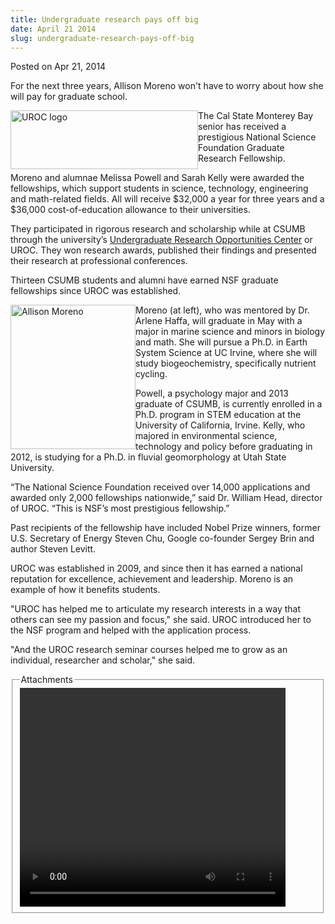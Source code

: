 ```yaml
---
title: Undergraduate research pays off big
date: April 21 2014
slug: undergraduate-research-pays-off-big
---
```


 



<span class="date">Posted on Apr 21, 2014    </span>
<p>For the next three years, Allison Moreno won&apos;t have to worry
about how she will pay for graduate school.</p>
<p><img alt="UROC logo" src="https://news.csumb.edu/sites/default/files/65/attachments/news/images/uroc_updated_logo_for_web_0.jpg" style="width:300px; height:94px; float:left">The Cal State
Monterey Bay senior has received a prestigious National Science
Foundation Graduate Research Fellowship.</img></p>
<p>Moreno and alumnae Melissa Powell and Sarah Kelly were awarded
the fellowships, which support students in science, technology,
engineering and math-related fields. All will receive $32,000 a
year for three years and a $36,000 cost-of-education allowance to
their universities.</p>
<p>They participated in rigorous research and scholarship while at
CSUMB through the university&#x2019;s <a href="https://uroc.csumb.edi" rel="nofollow">Undergraduate Research Opportunities Center</a> or UROC.
They won research awards, published their findings and presented
their research at professional conferences.</p>
<p class="pullquote">Thirteen CSUMB students and alumni have earned
NSF graduate fellowships since UROC was established.</p>
<p><img alt="Allison Moreno" src="https://news.csumb.edu/sites/default/files/65/attachments/news/images/moreno.allison.jpg" style="float:left; width:200px; height:231px">Moreno (at left),
who was mentored by Dr. Arlene Haffa, will graduate in May with a
major in marine science and minors in biology and math. She will
pursue a Ph.D. in Earth System Science at UC Irvine, where she will
study biogeochemistry, specifically nutrient cycling.</img></p>
<p>Powell, a psychology major and 2013 graduate of CSUMB, is
currently enrolled in a Ph.D. program in STEM education at the
University of California, Irvine. Kelly, who majored in
environmental science, technology and policy before graduating in
2012, is studying for a Ph.D. in fluvial geomorphology at Utah
State University.</p>
<p>&#x201C;The National Science Foundation received over 14,000
applications and awarded only 2,000 fellowships nationwide,&#x201D; said
Dr. William Head, director of UROC. &#x201C;This is NSF&#x2019;s most prestigious
fellowship.&#x201D;</p>
<p>Past recipients of the fellowship have included Nobel Prize
winners, former U.S. Secretary of Energy Steven Chu, Google
co-founder Sergey Brin and author Steven Levitt.</p>
<p>UROC was established in 2009, and since then it has earned a
national reputation for excellence, achievement and leadership.
Moreno is an example of how it benefits students.</p>
<p>&quot;UROC has helped me to articulate my research interests in a way
that others can see my passion and focus,&quot; she said. UROC
introduced her to the NSF program and helped with the application
process.</p>
<p>&quot;And the UROC research seminar courses helped me to grow as an
individual, researcher and scholar,&quot; she said.</p>
<fieldset class="fieldgroup group-attachments">
<legend>Attachments</legend>
<div class="field field-type-emvideo field-field-attach-video">
<div class="field-items">
<div class="field-item odd">
<div class="emvideo emvideo-video emvideo-youtube">
<div class="emfield-emvideo emfield-emvideo-youtube">
<div id="emvideo-youtube-flash-wrapper-1">
<!--<object type="application/x-shockwave-flash" height="350" width="425" data="https://www.youtube.com/v/ymwpp991z_Y&amp;rel=0&amp;enablejsapi=1&amp;playerapiid=ytplayer&amp;fs=1" id="emvideo-youtube-flash-1">
          <param name="movie" value="https://www.youtube.com/v/ymwpp991z_Y&amp;rel=0&amp;enablejsapi=1&amp;playerapiid=ytplayer&amp;fs=1" />
          <param name="allowScriptAccess" value="sameDomain"/>
          <param name="quality" value="best"/>
          <param name="allowFullScreen" value="true"/>
          <param name="bgcolor" value="#FFFFFF"/>
          <param name="scale" value="noScale"/>
          <param name="salign" value="TL"/>
          <param name="FlashVars" value="playerMode=embedded" />
          <param name="wmode" value="transparent" />
        </object>-->
<video controls="" width="425" height="350">
<source src="https://r12---sn-o097znee.googlevideo.com/videoplayback?source=youtube&amp;pl=23&amp;mv=m&amp;dur=192.052&amp;sver=3&amp;expire=1422342108&amp;mt=1422320476&amp;initcwndbps=4175000&amp;itag=18&amp;id=o-ANzMspfR7NeLtYPDv5cBzLHpBGRMoXTn8mFJ0L10hSNf&amp;ms=au&amp;mm=31&amp;signature=0E238B8AA7D0ABC4377D9028C890C6A42A1849A6.CF96345EBC80F686024724B3283D0942EEB4F4E8&amp;fexp=900718,907263,916104,923368,927622,929821,930676,936121,9406392,941004,943917,947225,948124,952302,952605,952901,955301,957103,957105,957201,959701&amp;ratebypass=yes&amp;ipbits=0&amp;upn=G7MHuXgA8ng&amp;key=yt5&amp;ip=198.189.249.65&amp;sparams=dur,id,initcwndbps,ip,ipbits,itag,mm,ms,mv,pl,ratebypass,source,upn,expire&amp;name=ymwpp991z_Y" type="video/mp4"/></video></div>
</div>
</div>
</div>
</div>
</div>
</fieldset>





```
